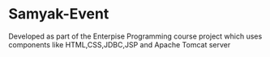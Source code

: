 # Samyak-Event
Developed as part of the Enterpise Programming course project which uses components like HTML,CSS,JDBC,JSP and Apache Tomcat server

